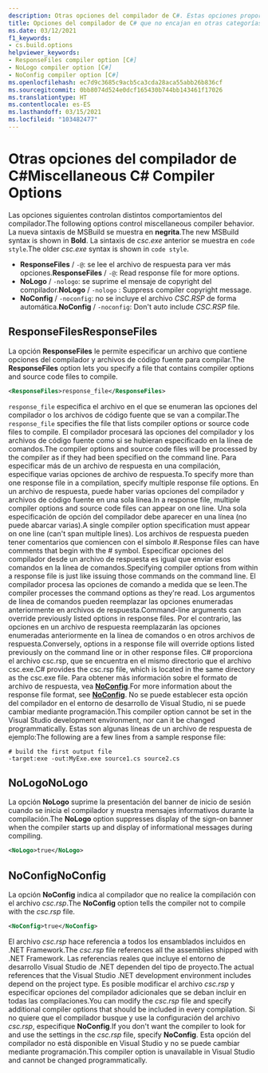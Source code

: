 ```yaml
---
description: Otras opciones del compilador de C#. Estas opciones proporcionan opciones generales para el compilador.
title: Opciones del compilador de C# que no encajan en otras categorías
ms.date: 03/12/2021
f1_keywords:
- cs.build.options
helpviewer_keywords:
- ResponseFiles compiler option [C#]
- NoLogo compiler option [C#]
- NoConfig compiler option [C#]
ms.openlocfilehash: ec7d9c3685c9acb5ca3cda28aca55abb26b836cf
ms.sourcegitcommit: 0bb8074d524e0dcf165430b744bb143461f17026
ms.translationtype: HT
ms.contentlocale: es-ES
ms.lasthandoff: 03/15/2021
ms.locfileid: "103482477"
---
```

# <a name="miscellaneous-c-compiler-options"></a><span data-ttu-id="55603-104">Otras opciones del compilador de C#</span><span class="sxs-lookup"><span data-stu-id="55603-104">Miscellaneous C# Compiler Options</span></span>

<span data-ttu-id="55603-105">Las opciones siguientes controlan distintos comportamientos del compilador.</span><span class="sxs-lookup"><span data-stu-id="55603-105">The following options control miscellaneous compiler behavior.</span></span> <span data-ttu-id="55603-106">La nueva sintaxis de MSBuild se muestra en **negrita**.</span><span class="sxs-lookup"><span data-stu-id="55603-106">The new MSBuild syntax is shown in **Bold**.</span></span> <span data-ttu-id="55603-107">La sintaxis de *csc.exe* anterior se muestra en `code style`.</span><span class="sxs-lookup"><span data-stu-id="55603-107">The older *csc.exe* syntax is shown in `code style`.</span></span>

- <span data-ttu-id="55603-108">**ResponseFiles** / `-@`: se lee el archivo de respuesta para ver más opciones.</span><span class="sxs-lookup"><span data-stu-id="55603-108">**ResponseFiles** / `-@`: Read response file for more options.</span></span>
- <span data-ttu-id="55603-109">**NoLogo** / `-nologo`: se suprime el mensaje de copyright del compilador.</span><span class="sxs-lookup"><span data-stu-id="55603-109">**NoLogo** / `-nologo` : Suppress compiler copyright message.</span></span>
- <span data-ttu-id="55603-110">**NoConfig** / `-noconfig`: no se incluye el archivo *CSC.RSP* de forma automática.</span><span class="sxs-lookup"><span data-stu-id="55603-110">**NoConfig** / `-noconfig`: Don't auto include *CSC.RSP* file.</span></span>

## <a name="responsefiles"></a><span data-ttu-id="55603-111">ResponseFiles</span><span class="sxs-lookup"><span data-stu-id="55603-111">ResponseFiles</span></span>

<span data-ttu-id="55603-112">La opción **ResponseFiles** le permite especificar un archivo que contiene opciones del compilador y archivos de código fuente para compilar.</span><span class="sxs-lookup"><span data-stu-id="55603-112">The **ResponseFiles** option lets you specify a file that contains compiler options and source code files to compile.</span></span>

```xml
<ResponseFiles>response_file</ResponseFiles>
```

<span data-ttu-id="55603-113">`response_file` especifica el archivo en el que se enumeran las opciones del compilador o los archivos de código fuente que se van a compilar.</span><span class="sxs-lookup"><span data-stu-id="55603-113">The `response_file` specifies the file that lists compiler options or source code files to compile.</span></span> <span data-ttu-id="55603-114">El compilador procesará las opciones del compilador y los archivos de código fuente como si se hubieran especificado en la línea de comandos.</span><span class="sxs-lookup"><span data-stu-id="55603-114">The compiler options and source code files will be processed by the compiler as if they had been specified on the command line.</span></span> <span data-ttu-id="55603-115">Para especificar más de un archivo de respuesta en una compilación, especifique varias opciones de archivo de respuesta.</span><span class="sxs-lookup"><span data-stu-id="55603-115">To specify more than one response file in a compilation, specify multiple response file options.</span></span> <span data-ttu-id="55603-116">En un archivo de respuesta, puede haber varias opciones del compilador y archivos de código fuente en una sola línea.</span><span class="sxs-lookup"><span data-stu-id="55603-116">In a response file, multiple compiler options and source code files can appear on one line.</span></span> <span data-ttu-id="55603-117">Una sola especificación de opción del compilador debe aparecer en una línea (no puede abarcar varias).</span><span class="sxs-lookup"><span data-stu-id="55603-117">A single compiler option specification must appear on one line (can't span multiple lines).</span></span> <span data-ttu-id="55603-118">Los archivos de respuesta pueden tener comentarios que comiencen con el símbolo #.</span><span class="sxs-lookup"><span data-stu-id="55603-118">Response files can have comments that begin with the # symbol.</span></span> <span data-ttu-id="55603-119">Especificar opciones del compilador desde un archivo de respuesta es igual que enviar esos comandos en la línea de comandos.</span><span class="sxs-lookup"><span data-stu-id="55603-119">Specifying compiler options from within a response file is just like issuing those commands on the command line.</span></span> <span data-ttu-id="55603-120">El compilador procesa las opciones de comando a medida que se leen.</span><span class="sxs-lookup"><span data-stu-id="55603-120">The compiler processes the command options as they're read.</span></span> <span data-ttu-id="55603-121">Los argumentos de línea de comandos pueden reemplazar las opciones enumeradas anteriormente en archivos de respuesta.</span><span class="sxs-lookup"><span data-stu-id="55603-121">Command-line arguments can override previously listed options in response files.</span></span> <span data-ttu-id="55603-122">Por el contrario, las opciones en un archivo de respuesta reemplazarán las opciones enumeradas anteriormente en la línea de comandos o en otros archivos de respuesta.</span><span class="sxs-lookup"><span data-stu-id="55603-122">Conversely, options in a response file will override options listed previously on the command line or in other response files.</span></span> <span data-ttu-id="55603-123">C# proporciona el archivo csc.rsp, que se encuentra en el mismo directorio que el archivo csc.exe.</span><span class="sxs-lookup"><span data-stu-id="55603-123">C# provides the csc.rsp file, which is located in the same directory as the csc.exe file.</span></span> <span data-ttu-id="55603-124">Para obtener más información sobre el formato de archivo de respuesta, vea [**NoConfig**](#noconfig).</span><span class="sxs-lookup"><span data-stu-id="55603-124">For more information about the response file format, see [**NoConfig**](#noconfig).</span></span> <span data-ttu-id="55603-125">No se puede establecer esta opción del compilador en el entorno de desarrollo de Visual Studio, ni se puede cambiar mediante programación.</span><span class="sxs-lookup"><span data-stu-id="55603-125">This compiler option cannot be set in the Visual Studio development environment, nor can it be changed programmatically.</span></span> <span data-ttu-id="55603-126">Estas son algunas líneas de un archivo de respuesta de ejemplo:</span><span class="sxs-lookup"><span data-stu-id="55603-126">The following are a few lines from a sample response file:</span></span>

```console
# build the first output file
-target:exe -out:MyExe.exe source1.cs source2.cs
```

## <a name="nologo"></a><span data-ttu-id="55603-127">NoLogo</span><span class="sxs-lookup"><span data-stu-id="55603-127">NoLogo</span></span>

<span data-ttu-id="55603-128">La opción **NoLogo** suprime la presentación del banner de inicio de sesión cuando se inicia el compilador y muestra mensajes informativos durante la compilación.</span><span class="sxs-lookup"><span data-stu-id="55603-128">The **NoLogo** option suppresses display of the sign-on banner when the compiler starts up and display of informational messages during compiling.</span></span>

```xml
<NoLogo>true</NoLogo>
```

## <a name="noconfig"></a><span data-ttu-id="55603-129">NoConfig</span><span class="sxs-lookup"><span data-stu-id="55603-129">NoConfig</span></span>

<span data-ttu-id="55603-130">La opción **NoConfig** indica al compilador que no realice la compilación con el archivo *csc.rsp*.</span><span class="sxs-lookup"><span data-stu-id="55603-130">The **NoConfig** option tells the compiler not to compile with the *csc.rsp* file.</span></span>

```xml
<NoConfig>true</NoConfig>
```

<span data-ttu-id="55603-131">El archivo *csc.rsp* hace referencia a todos los ensamblados incluidos en .NET Framework.</span><span class="sxs-lookup"><span data-stu-id="55603-131">The *csc.rsp* file references all the assemblies shipped with .NET Framework.</span></span> <span data-ttu-id="55603-132">Las referencias reales que incluye el entorno de desarrollo Visual Studio de .NET dependen del tipo de proyecto.</span><span class="sxs-lookup"><span data-stu-id="55603-132">The actual references that the Visual Studio .NET development environment includes depend on the project type.</span></span> <span data-ttu-id="55603-133">Es posible modificar el archivo *csc.rsp* y especificar opciones del compilador adicionales que se deban incluir en todas las compilaciones.</span><span class="sxs-lookup"><span data-stu-id="55603-133">You can modify the *csc.rsp* file and specify additional compiler options that should be included in every compilation.</span></span> <span data-ttu-id="55603-134">Si no quiere que el compilador busque y use la configuración del archivo *csc.rsp*, especifique **NoConfig**.</span><span class="sxs-lookup"><span data-stu-id="55603-134">If you don't want the compiler to look for and use the settings in the *csc.rsp* file, specify **NoConfig**.</span></span> <span data-ttu-id="55603-135">Esta opción del compilador no está disponible en Visual Studio y no se puede cambiar mediante programación.</span><span class="sxs-lookup"><span data-stu-id="55603-135">This compiler option is unavailable in Visual Studio and cannot be changed programmatically.</span></span>
